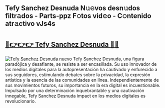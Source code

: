 ## Tefy Sanchez Desnuda N𝚞𝚎vos desn𝚞dos filtr𝚊dos - Parts-ppz F𝚘tos vid𝚎o - C𝚘ntenido atr𝚊ctivo vJs4s

# <h2><a href="http://mbc11t.tromn.icu/?c=Tefy+Sanchez+Desnuda">🔗👉👉👉 Tefy Sanchez Desnuda 🔗🔗</a></h2>

[![Tefy Sanchez Desnuda nuevo](https://i.imgur.com/pEAQMta.gif)](http://mbc11t.tromn.icu/?c=Tefy+Sanchez+Desnuda)
Tefy Sanchez Desnuda, una figura paradójica y desafiante, se resiste a ser encasillada. Su uso innovador de los medios digitales para la autopresentación ha cautivado y enfurecido a sus seguidores, estimulando debates sobre la privacidad, la expresión artística y la esencia de las comunidades en línea. Independientemente de sus movimientos futuros, su importancia en la era digital es incuestionable. Impulsado por una determinación inquebrantable y una cautivación innegable, Tefy Sanchez Desnuda impact en los medios digitales es revolucionario.
